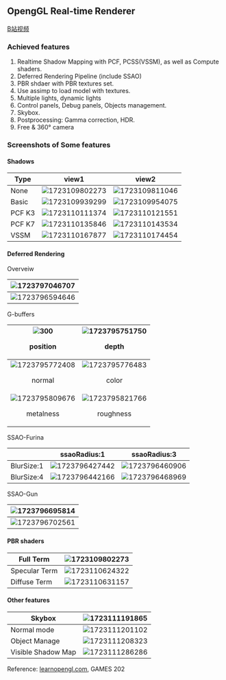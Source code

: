 ## OpengGL  Real-time Renderer

[B站视频](https://www.bilibili.com/video/BV1MyY4eeEVc/)

### Achieved features

1. Realtime Shadow Mapping with PCF, PCSS(VSSM), as well as Compute shaders.
2. Deferred Rendering Pipeline (include SSAO)
3. PBR shdaer with PBR textures set.
4. Use assimp to load model with textures.
5. Multiple lights, dynamic lights
6. Control panels, Debug panels, Objects management.
7. Skybox.
8. Postprocessing: Gamma correction, HDR.
9. Free & 360° camera

### Screenshots of Some features

#### Shadows


| Type   | view1                                             | view2                                             |
| ------ | ------------------------------------------------- | ------------------------------------------------- |
| None   | ![1723109802273](images/README/1723109802273.png) | ![1723109811046](images/README/1723109811046.png) |
| Basic  | ![1723109939299](images/README/1723109939299.png) | ![1723109954075](images/README/1723109954075.png) |
| PCF K3 | ![1723110111374](images/README/1723110111374.png) | ![1723110121551](images/README/1723110121551.png) |
| PCF K7 | ![1723110135846](images/README/1723110135846.png) | ![1723110143534](images/README/1723110143534.png) |
| VSSM   | ![1723110167877](images/README/1723110167877.png) | ![1723110174454](images/README/1723110174454.png) |

#### Deferred Rendering

Overveiw


| ![1723797046707](images/README/1723797046707.png) |
| ------------------------------------------------- |
| ![1723796594646](images/README/1723796594646.png) |

G-buffers


| ![300](images/README/1723795608339.png)<p align='center'>position</p>              | ![1723795751750](images/README/1723795751750.png) <p align='center'> depth</p>    |
| ---------------------------------------------------------------------------------- | --------------------------------------------------------------------------------- |
| ![1723795772408](images/README/1723795772408.png) <p align='center'> normal</p>    | ![1723795776483](images/README/1723795776483.png) <p align='center'> color</p>    |
| ![1723795809676](images/README/1723795809676.png) <p align='center'> metalness</p> | ![1723795821766](images/README/1723795821766.png)<p align='center'> roughness</p> |

SSAO-Furina


|            | ssaoRadius:1                                      | ssaoRadius:3                                      |
| ---------- | ------------------------------------------------- | ------------------------------------------------- |
| BlurSize:1 | ![1723796427442](images/README/1723796427442.png) | ![1723796460906](images/README/1723796460906.png) |
| BlurSize:4 | ![1723796442166](images/README/1723796442166.png) | ![1723796468969](images/README/1723796468969.png) |

SSAO-Gun


| ![1723796695814](images/README/1723796695814.png) |
| ------------------------------------------------- |
| ![1723796702561](images/README/1723796702561.png) |

#### PBR shaders


| Full Term     | ![1723109802273](images/README/1723110510582.png) |
| ------------- | ------------------------------------------------- |
| Specular Term | ![1723110624322](images/README/1723110624322.png) |
| Diffuse Term  | ![1723110631157](images/README/1723110631157.png) |

#### Other features


| Skybox             | ![1723111191865](images/README/1723111191865.png) |
| ------------------ | ------------------------------------------------- |
| Normal mode        | ![1723111201102](images/README/1723111201102.png) |
| Object Manage      | ![1723111208323](images/README/1723111208323.png) |
| Visible Shadow Map | ![1723111286286](images/README/1723111286286.png) |

Reference: [learnopengl.com](learnopengl.com), GAMES 202
